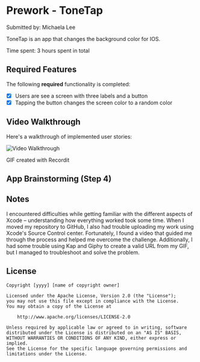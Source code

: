# Prework - ToneTap


Submitted by: Michaela Lee 

ToneTap is an app that changes the background color for IOS.

Time spent: 3 hours spent in total

## Required Features

The following **required** functionality is completed:

- [x] Users are see a screen with three labels and a button
- [x] Tapping the button changes the screen color to a random color
 
## Video Walkthrough

Here's a walkthrough of implemented user stories:


<img src='http://g.recordit.co/i0ZPGr5P7Z.gif' title='Video Walkthrough' width='' alt='Video Walkthrough' />

GIF created with Recordit 

## App Brainstorming (Step 4)

## Notes
I encountered difficulties while getting familiar with the different aspects of Xcode – understanding how everything worked took some time. When I moved my repository to GitHub, I also had trouble uploading my work using Xcode's Source Control center. Fortunately, I found a video that guided me through the process and helped me overcome the challenge. Additionally, I had some trouble using Kap and Giphy to create a valid URL from my GIF, but I managed to troubleshoot and solve the problem.

## License

    Copyright [yyyy] [name of copyright owner]

    Licensed under the Apache License, Version 2.0 (the "License");
    you may not use this file except in compliance with the License.
    You may obtain a copy of the License at

        http://www.apache.org/licenses/LICENSE-2.0

    Unless required by applicable law or agreed to in writing, software
    distributed under the License is distributed on an "AS IS" BASIS,
    WITHOUT WARRANTIES OR CONDITIONS OF ANY KIND, either express or implied.
    See the License for the specific language governing permissions and
    limitations under the License.
